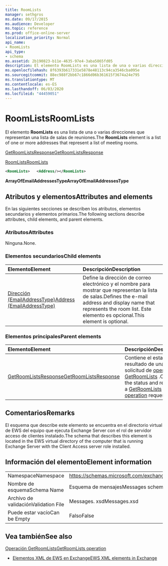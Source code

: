 ```yaml
---
title: RoomLists
manager: sethgros
ms.date: 09/17/2015
ms.audience: Developer
ms.topic: reference
ms.prod: office-online-server
localization_priority: Normal
api_name:
- RoomLists
api_type:
- schema
ms.assetid: 2b190823-b11e-4635-97e4-3aba5865fd05
description: El elemento RoomLists es una lista de una o varias direcciones que representan una lista de salas de reuniones.
ms.openlocfilehash: 8f6393b617331e5878e48113c94ca3546cba095e
ms.sourcegitcommit: 88ec988f2bb67c1866d06b361615f3674a24e795
ms.translationtype: MT
ms.contentlocale: es-ES
ms.lasthandoff: 06/03/2020
ms.locfileid: "44459051"
---
```

# <a name="roomlists"></a><span data-ttu-id="09506-103">RoomLists</span><span class="sxs-lookup"><span data-stu-id="09506-103">RoomLists</span></span>

<span data-ttu-id="09506-104">El elemento **RoomLists** es una lista de una o varias direcciones que representan una lista de salas de reuniones.</span><span class="sxs-lookup"><span data-stu-id="09506-104">The **RoomLists** element is a list of one or more addresses that represent a list of meeting rooms.</span></span> 
  
[<span data-ttu-id="09506-105">GetRoomListsResponse</span><span class="sxs-lookup"><span data-stu-id="09506-105">GetRoomListsResponse</span></span>](getroomlistsresponse.md)
  
[<span data-ttu-id="09506-106">RoomLists</span><span class="sxs-lookup"><span data-stu-id="09506-106">RoomLists</span></span>](roomlists.md)
  
```xml
<RoomLists>   <Address/></RoomLists>
```

 <span data-ttu-id="09506-107">**ArrayOfEmailAddressesType**</span><span class="sxs-lookup"><span data-stu-id="09506-107">**ArrayOfEmailAddressesType**</span></span>
## <a name="attributes-and-elements"></a><span data-ttu-id="09506-108">Atributos y elementos</span><span class="sxs-lookup"><span data-stu-id="09506-108">Attributes and elements</span></span>

<span data-ttu-id="09506-109">En las siguientes secciones se describen los atributos, elementos secundarios y elementos primarios.</span><span class="sxs-lookup"><span data-stu-id="09506-109">The following sections describe attributes, child elements, and parent elements.</span></span>
  
### <a name="attributes"></a><span data-ttu-id="09506-110">Atributos</span><span class="sxs-lookup"><span data-stu-id="09506-110">Attributes</span></span>

<span data-ttu-id="09506-111">Ninguna.</span><span class="sxs-lookup"><span data-stu-id="09506-111">None.</span></span>
  
### <a name="child-elements"></a><span data-ttu-id="09506-112">Elementos secundarios</span><span class="sxs-lookup"><span data-stu-id="09506-112">Child elements</span></span>

|<span data-ttu-id="09506-113">**Elemento**</span><span class="sxs-lookup"><span data-stu-id="09506-113">**Element**</span></span>|<span data-ttu-id="09506-114">**Descripción**</span><span class="sxs-lookup"><span data-stu-id="09506-114">**Description**</span></span>|
|:-----|:-----|
|[<span data-ttu-id="09506-115">Dirección (EmailAddressType)</span><span class="sxs-lookup"><span data-stu-id="09506-115">Address (EmailAddressType)</span></span>](address-emailaddresstype.md) <br/> |<span data-ttu-id="09506-116">Define la dirección de correo electrónico y el nombre para mostrar que representan la lista de salas.</span><span class="sxs-lookup"><span data-stu-id="09506-116">Defines the e-mail address and display name that represents the room list.</span></span> <span data-ttu-id="09506-117">Este elemento es opcional.</span><span class="sxs-lookup"><span data-stu-id="09506-117">This element is optional.</span></span>  <br/> |
   
### <a name="parent-elements"></a><span data-ttu-id="09506-118">Elementos principales</span><span class="sxs-lookup"><span data-stu-id="09506-118">Parent elements</span></span>

|<span data-ttu-id="09506-119">**Elemento**</span><span class="sxs-lookup"><span data-stu-id="09506-119">**Element**</span></span>|<span data-ttu-id="09506-120">**Descripción**</span><span class="sxs-lookup"><span data-stu-id="09506-120">**Description**</span></span>|
|:-----|:-----|
|[<span data-ttu-id="09506-121">GetRoomListsResponse</span><span class="sxs-lookup"><span data-stu-id="09506-121">GetRoomListsResponse</span></span>](getroomlistsresponse.md) <br/> |<span data-ttu-id="09506-122">Contiene el estado y el resultado de una solicitud de [operación GetRoomLists](getroomlists-operation.md) .</span><span class="sxs-lookup"><span data-stu-id="09506-122">Contains the status and result of a [GetRoomLists operation](getroomlists-operation.md) request.</span></span>  <br/> |
   
## <a name="remarks"></a><span data-ttu-id="09506-123">Comentarios</span><span class="sxs-lookup"><span data-stu-id="09506-123">Remarks</span></span>

<span data-ttu-id="09506-124">El esquema que describe este elemento se encuentra en el directorio virtual de EWS del equipo que ejecuta Exchange Server con el rol de servidor acceso de clientes instalado.</span><span class="sxs-lookup"><span data-stu-id="09506-124">The schema that describes this element is located in the EWS virtual directory of the computer that is running Exchange Server with the Client Access server role installed.</span></span>
  
## <a name="element-information"></a><span data-ttu-id="09506-125">Información del elemento</span><span class="sxs-lookup"><span data-stu-id="09506-125">Element information</span></span>

|||
|:-----|:-----|
|<span data-ttu-id="09506-126">Namespace</span><span class="sxs-lookup"><span data-stu-id="09506-126">Namespace</span></span>  <br/> |https://schemas.microsoft.com/exchange/services/2006/messages  <br/> |
|<span data-ttu-id="09506-127">Nombre de esquema</span><span class="sxs-lookup"><span data-stu-id="09506-127">Schema Name</span></span>  <br/> |<span data-ttu-id="09506-128">Esquema de mensajes</span><span class="sxs-lookup"><span data-stu-id="09506-128">Messages schema</span></span>  <br/> |
|<span data-ttu-id="09506-129">Archivo de validación</span><span class="sxs-lookup"><span data-stu-id="09506-129">Validation File</span></span>  <br/> |<span data-ttu-id="09506-130">Messages. xsd</span><span class="sxs-lookup"><span data-stu-id="09506-130">Messages.xsd</span></span>  <br/> |
|<span data-ttu-id="09506-131">Puede estar vacío</span><span class="sxs-lookup"><span data-stu-id="09506-131">Can be Empty</span></span>  <br/> |<span data-ttu-id="09506-132">Falso</span><span class="sxs-lookup"><span data-stu-id="09506-132">False</span></span>  <br/> |
   
## <a name="see-also"></a><span data-ttu-id="09506-133">Vea también</span><span class="sxs-lookup"><span data-stu-id="09506-133">See also</span></span>



[<span data-ttu-id="09506-134">Operación GetRoomLists</span><span class="sxs-lookup"><span data-stu-id="09506-134">GetRoomLists operation</span></span>](getroomlists-operation.md)


- [<span data-ttu-id="09506-135">Elementos XML de EWS en Exchange</span><span class="sxs-lookup"><span data-stu-id="09506-135">EWS XML elements in Exchange</span></span>](ews-xml-elements-in-exchange.md)

